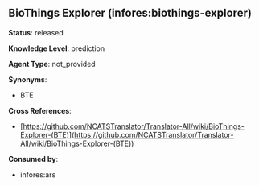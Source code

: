 [//]: # (DO NOT MANUALLY EDIT THIS FILE. IT IS GENERATED FROM A TEMPLATE.)

## BioThings Explorer (infores:biothings-explorer)

**Status**: released
  
**Knowledge Level**: prediction
  
**Agent Type**: not_provided

**Synonyms**:

- BTE

**Cross References**:

- [https://github.com/NCATSTranslator/Translator-All/wiki/BioThings-Explorer-(BTE)](https://github.com/NCATSTranslator/Translator-All/wiki/BioThings-Explorer-(BTE))


**Consumed by**:

- infores:ars